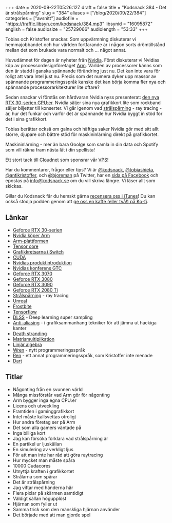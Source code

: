 +++
date = 2020-09-22T05:26:12Z
draft = false
title = "Kodsnack 384 - Det är strålspårning"
slug = "384"
aliases = ["/blog/2020/09/22/384"]
categories = ["avsnitt"]
audiofile = "https://traffic.libsyn.com/kodsnack/384.mp3"
libsynid = "16095872"
english = false
audiosize = "25729066"
audiolength = "53:33" 
+++

Tobias och Kristoffer snackar. Som uppvärmning diskuterar vi hemmajobbandet och hur världen fortfarande är i någon sorts drömtillstånd mellan det som brukade vara normalt och … något annat.

Huvudämnet för dagen  är nyheter från [Nvidia](https://en.wikipedia.org/wiki/Nvidia). Först diskuterar vi Nvidias köp av processordesignföretaget [Arm](https://en.wikipedia.org/wiki/Arm_Holdings). Världen av processorer känns som den är stadd i ganska spännande förändring just nu. Det kan inte vara för roligt att vara Intel just nu. Precis som det numera dyker upp massor av spännande programmeringsspråk kanske det kan börja komma fler nya och spännande processorarkitekturer lite oftare?

Sedan snackar vi förstås om hårdvaran Nvidia nyss presenterat: [den nya RTX 30-serien GPU:er](https://www.nvidia.com/sv-se/geforce/graphics-cards/30-series/). Nvidia säljer sina nya grafikkort lite som rockband säljer biljetter till konserter. Vi går igenom vad [strålspårning](https://en.wikipedia.org/wiki/Ray_tracing_%28graphics%29) - ray tracing - är, hur det funkar och varför det är spännande hur Nvidia byggt in stöd för det i sina grafikkort.

Tobias berättar också om galna och häftiga saker Nvidia gör med sitt allt större, djupare och bättre stöd för maskininlärning direkt på grafikkortet.

Maskininlärning - mer än bara Goolge som samla in din data och Spotify som vill räkna fram nästa låt i din spellista!

Ett stort tack till [Cloudnet](http://www.cloudnet.se) som sponsrar vår [VPS](http://en.wikipedia.org/wiki/Virtual_private_server)!

Har du kommentarer, frågor eller tips? Vi är [@kodsnack](https://www.twitter.com/kodsnack), [@tobiashieta](https://www.twitter.com/tobiashieta), [@antikristoffer](https://www.twitter.com/antikristoffer), och [@bjoreman](https://www.twitter.com/bjoreman) på Twitter, har en [sida på Facebook](https://www.facebook.com/kodsnack) och epostas på [info@kodsnack.se](mailto:info@kodsnack.se) om du vill skriva längre. Vi läser allt som skickas.

Gillar du Kodsnack får du hemskt gärna [recensera oss i iTunes](http://itunes.apple.com/se/podcast/kodsnack/id561631498?l=en)! Du kan också stödja podden genom att <a href="https://ko-fi.com/kodsnack" rel="payment">ge oss en kaffe (eller två!) på Ko-fi</a>.

## Länkar ##
* [Geforce RTX 30-serien](https://www.nvidia.com/sv-se/geforce/graphics-cards/30-series/)
* [Nvidia köper Arm](https://nvidianews.nvidia.com/news/nvidia-to-acquire-arm-for-40-billion-creating-worlds-premier-computing-company-for-the-age-of-ai)
* [Arm-plattformen](https://en.wikipedia.org/wiki/ARM_architecture)
* [Tensor core](https://www.nvidia.com/en-us/data-center/tensor-cores/)
* [Grafikkretsarna i Switch](https://www.techpowerup.com/gpu-specs/switch-gpu.c3104)
* [CUDA](https://en.wikipedia.org/wiki/CUDA)
* [Nvidias produktintroduktion](https://www.nvidia.com/en-us/geforce/news/introducing-rtx-30-series-graphics-cards/)
* [Nvidias konferens GTC](https://www.nvidia.com/en-us/gtc/)
* [Geforce RTX 3070](https://www.nvidia.com/sv-se/geforce/graphics-cards/30-series/rtx-3070/)
* [Geforce RTX 3080](https://www.nvidia.com/sv-se/geforce/graphics-cards/30-series/rtx-3080/)
* [Geforce RTX 3090](https://www.nvidia.com/sv-se/geforce/graphics-cards/30-series/rtx-3090/)
* [Geforce RTX 2080 Ti](https://www.nvidia.com/sv-se/geforce/graphics-cards/rtx-2080-ti/)
* [Strålspårning](https://en.wikipedia.org/wiki/Ray_tracing_%28graphics%29) - ray tracing
* [Unreal](https://en.wikipedia.org/wiki/Unreal_Engine)
* [Frostbite](https://en.wikipedia.org/wiki/Frostbite_%28game_engine%29)
* [Tensorflow](https://en.wikipedia.org/wiki/TensorFlow)
* [DLSS](https://en.wikipedia.org/wiki/Deep_learning_super_sampling) - Deep learning super sampling
* [Anti-aliasing](https://en.wikipedia.org/wiki/Anti-aliasing) - i grafiksammanhang tekniker för att jämna ut hackiga kanter
* [Death stranding](https://en.wikipedia.org/wiki/Death_Stranding)
* [Matrismultiplikation](https://en.wikipedia.org/wiki/Matrix_multiplication)
* [Linjär algebra](https://en.wikipedia.org/wiki/Linear_algebra)
* [Wren](https://wren.io/) - nytt programmeringsspråk
* [Ren](https://github.com/jchitel/renlang) - ett annat programmeringsspråk, som Kristoffer inte menade
* [Dart](https://en.wikipedia.org/wiki/Dart_%28programming_language%29)

## Titlar ##
* Någonting från en svunnen värld
* Många missförstår vad Arm gör för någonting
* Arm bygger inga egna CPU:er
* Licens och utveckling
* Framtiden i gaminggrafikkort
* Intel måste kallsvettas otroligt
* Hur andra företag ser på Arm
* Det som alla gamers väntade på
* Inga billiga kort
* Jag kan försöka förklara vad strålspårning är
* En partikel ur ljuskällan
* En simulering av verkligt ljus
* För att man inte har råd att göra raytracing
* Hur mycket man måste spåra
* 10000 Cudacores
* Utnyttja kraften i grafikkortet
* Strålarna som spårar
* Det är strålspårning
* Jag viftar med händerna här
* Flera pixlar på skärmen samtidigt
* Väldigt sällan högupplöst
* Hjärnan som fyller ut
* Samma trick som den mänskliga hjärnan använder
* Det började med att man gjorde spel
